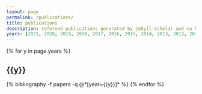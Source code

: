 ```yaml
---
layout: page
permalink: /publications/
title: publications
description: refereed publications generated by jekyll-scholar and <a href="https://ui.adsabs.harvard.edu/user/libraries/i8xalhGwSJKpbZlp7RmcIg">my ads library</a>
years: [2021, 2020, 2019, 2018, 2017, 2016, 2015, 2014, 2013, 2012, 2011, 2010, 2009, 2007]
---
```


<div class="publications">

{% for y in page.years %}
  <h2 class="year">{{y}}</h2>
  {% bibliography -f papers -q @*[year={{y}}]* %}
{% endfor %}

</div>
